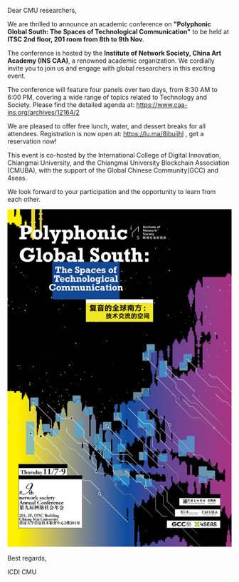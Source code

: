 Dear CMU researchers,

We are thrilled to announce an academic conference on **"Polyphonic Global South: The Spaces of Technological Communication"** to be held at **ITSC 2nd floor, 201 room from 8th to 9th Nov**.

The conference is hosted by the **Institute of Network Society, China Art Academy (INS CAA)**, a renowned academic organization. We cordially invite you to join us and engage with global researchers in this exciting event.

The conference will feature four panels over two days, from 8:30 AM to 6:00 PM, covering a wide range of topics related to Technology and Society. Please find the detailed agenda at: https://www.caa-ins.org/archives/12164/2

We are pleased to offer free lunch, water, and dessert breaks for all attendees. Registration is now open at: https://lu.ma/8ibuijhl , get a reservation now!

This event is co-hosted by the International College of Digital Innovation, Chiangmai University, and the Chiangmai University Blockchain Association (CMUBA), with the support of the Global Chinese Community(GCC) and 4seas.

We look forward to your participation and the opportunity to learn from each other.

<img src="https://raw.githubusercontent.com/jhfnetboy/MarkDownImg/main/img/202410301221842.PNG"/>

Best regards,



ICDI CMU
